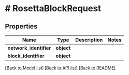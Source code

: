 # # RosettaBlockRequest

## Properties

Name | Type | Description | Notes
------------ | ------------- | ------------- | -------------
**network_identifier** | **object** |  |
**block_identifier** | **object** |  |

[[Back to Model list]](../../README.md#models) [[Back to API list]](../../README.md#endpoints) [[Back to README]](../../README.md)
